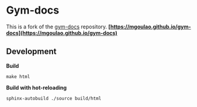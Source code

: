 # Gym-docs

This is a fork of the [gym-docs](https://github.com/Farama-Foundation/gym-docs) repository. **[https://mgoulao.github.io/gym-docs](https://mgoulao.github.io/gym-docs)**


## Development

**Build**

```
make html
```

**Build with hot-reloading**

```
sphinx-autobuild ./source build/html
```